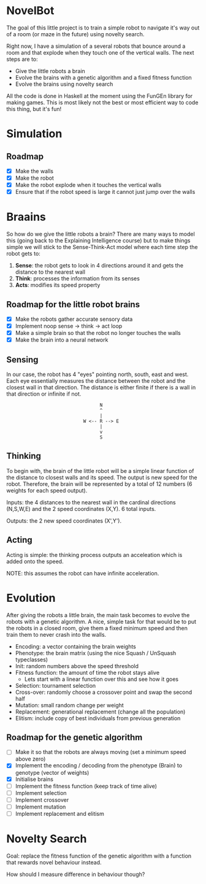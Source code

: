 # NovelBot

The goal of this little project is to train a simple robot to navigate it's way
out of a room (or maze in the future) using novelty search.

Right now, I have a simulation of a several robots that bounce around a room and
that explode when they touch one of the vertical walls. The next steps are to:
- Give the little robots a brain
- Evolve the brains with a genetic algorithm and a fixed fitness function
- Evolve the brains using novelty search

All the code is done in Haskell at the moment using the FunGEn library for
making games. This is most likely not the best or most efficient way to code
this thing, but it's fun! 

# Simulation

## Roadmap

- [x] Make the walls
- [x] Make the robot
- [x] Make the robot explode when it touches the vertical walls
- [x] Ensure that if the robot speed is large it cannot just jump over the walls

# Braains

So how do we give the little robots a brain? There are many ways to model this
(going back to the Explaining Intelligence course) but to make things simple we
will stick to the Sense-Think-Act model where each time step the robot gets to:

1) **Sense**: the robot gets to look in 4 directions around it and gets the
distance to the nearest wall
2) **Think**: processes the information from its senses
3) **Acts**: modifies its speed property

## Roadmap for the little robot brains

- [x] Make the robots gather accurate sensory data
- [x] Implement noop sense -> think -> act loop
- [x] Make a simple brain so that the robot no longer touches the walls
- [x] Make the brain into a neural network

## Sensing

In our case, the robot has 4 "eyes" pointing north, south, east and west. Each
eye essentially measures the distance between the robot and the closest wall in
that direction. The distance is either finite if there is a wall in that
direction or infinite if not.

```
                                  N
                                  ^
                                  |
                            W <-- R --> E
                                  |
                                  v
                                  S
```

## Thinking

To begin with, the brain of the little robot will be a simple linear function of
the distance to closest walls and its speed. The output is new speed for the
robot. Therefore, the brain will be represented by a total of 12 numbers (6
weights for each speed output).

Inputs: the 4 distances to the nearest wall in the cardinal directions (N,S,W,E)
and the 2 speed coordinates (X,Y). 6 total inputs.

Outputs: the 2 new speed coordinates (X',Y').

## Acting

Acting is simple: the thinking process outputs an acceleation which is added
onto the speed.

NOTE: this assumes the robot can have infinite acceleration.

# Evolution

After giving the robots a little brain, the main task becomes to evolve the
robots with a genetic algorithm. A nice, simple task for that would be to put
the robots in a closed room, give them a fixed minimum speed and then train them
to never crash into the walls.

- Encoding: a vector containing the brain weights
- Phenotype: the brain matrix (using the nice Squash / UnSquash typeclasses)
- Init: random numbers above the speed threshold
- Fitness function: the amount of time the robot stays alive
    - Lets start with a linear function over this and see how it goes
- Selection: tournament selection
- Cross-over: randomly choose a crossover point and swap the second half
- Mutation: small random change per weight
- Replacement: generational replacement (change all the population)
- Elitism: include copy of best individuals from previous generation

## Roadmap for the genetic algorithm

- [ ] Make it so that the robots are always moving (set a minimum speed above
    zero)
- [x] Implement the encoding / decoding from the phenotype (Brain) to genotype
  (vector of weights)
- [x] Initialise brains
- [ ] Implement the fitness function (keep track of time alive)
- [ ] Implement selection
- [ ] Implement crossover
- [ ] Implement mutation
- [ ] Implement replacement and elitism

# Novelty Search

Goal: replace the fitness function of the genetic algorithm with a function that
rewards novel behaviour instead.

How should I measure difference in behaviour though?
